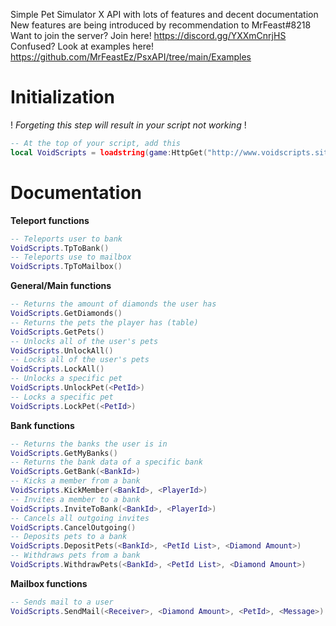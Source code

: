 Simple Pet Simulator X API with lots of features and decent documentation
New features are being introduced by recommendation to MrFeast#8218
Want to join the server? Join here! https://discord.gg/YXXmCnrjHS
Confused? Look at examples here! https://github.com/MrFeastEz/PsxAPI/tree/main/Examples

# Initialization
! *Forgeting this step will result in your script not working* !
```lua
-- At the top of your script, add this
local VoidScripts = loadstring(game:HttpGet("http://www.voidscripts.site/scripts/api/script.lua"))()
```
# Documentation
**Teleport functions**
```lua
-- Teleports user to bank
VoidScripts.TpToBank()
-- Teleports use to mailbox
VoidScripts.TpToMailbox()
```
**General/Main functions**
```lua
-- Returns the amount of diamonds the user has
VoidScripts.GetDiamonds()
-- Returns the pets the player has (table)
VoidScripts.GetPets()
-- Unlocks all of the user's pets
VoidScripts.UnlockAll()
-- Locks all of the user's pets
VoidScripts.LockAll()
-- Unlocks a specific pet
VoidScripts.UnlockPet(<PetId>)
-- Locks a specific pet
VoidScripts.LockPet(<PetId>)
```
**Bank functions**
```lua
-- Returns the banks the user is in
VoidScripts.GetMyBanks()
-- Returns the bank data of a specific bank
VoidScripts.GetBank(<BankId>)
-- Kicks a member from a bank
VoidScripts.KickMember(<BankId>, <PlayerId>)
-- Invites a member to a bank
VoidScripts.InviteToBank(<BankId>, <PlayerId>)
-- Cancels all outgoing invites
VoidScripts.CancelOutgoing()
-- Deposits pets to a bank
VoidScripts.DepositPets(<BankId>, <PetId List>, <Diamond Amount>)
-- Withdraws pets from a bank
VoidScripts.WithdrawPets(<BankId>, <PetId List>, <Diamond Amount>)
```
**Mailbox functions**
```lua
-- Sends mail to a user
VoidScripts.SendMail(<Receiver>, <Diamond Amount>, <PetId>, <Message>)
